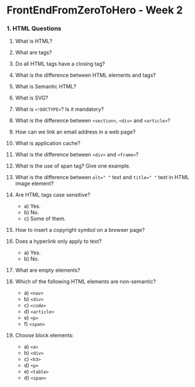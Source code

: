# FrontEndFromZeroToHero - Week 2

### 1. HTML Questions


1. What is HTML?

2. What are tags?

3. Do all HTML tags have a closing tag?

4. What is the difference between HTML elements and tags?

5. What is Semantic HTML?

6. What is SVG?

7. What is ``<!DOCTYPE>``? Is it mandatory?

8. What is the difference between ``<section>``, ``<div>`` and ``<article>``?

9. How can we link an email address in a web page?

10. What is application cache?

11. What is the difference between ``<div>`` and ``<frame>``?

12. What is the use of span tag? Give one example.

13. What is the difference between ``alt=" "`` text and ``title=" "`` text in HTML image element?

14. Are HTML tags case sensitive? 
 
    * a) Yes.
    * b) No.
    * c) Some of them.
   
15. How to insert a copyright symbol on a browser page?

16. Does a hyperlink only apply to text?
    
    * a) Yes.
    * b) No.

18. What are empty elements?

19. Which of the following HTML elements are non-semantic?

    * a) ``<nav>``
    * b) ``<div>``
    * c) ``<code>``
    * d) ``<article>``
    * e) ``<p>``
    * f) ``<span>``
    
20. Choose block elements: 

    * a) ``<a>``
    * b) ``<div>``
    * c) ``<h3>``
    * d) ``<p>``
    * e) ``<table>``
    * d) ``<span>``
